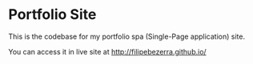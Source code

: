 Portfolio Site
==========================

This is the codebase for my portfolio spa (Single-Page application) site.

You can access it in live site at http://filipebezerra.github.io/
